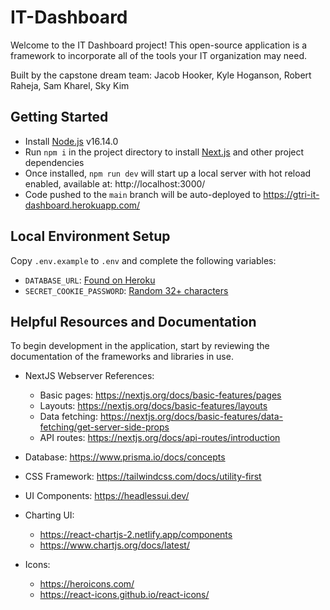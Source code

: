 # IT-Dashboard

Welcome to the IT Dashboard project! This open-source application is a framework to incorporate all of the tools your IT organization may need.

Built by the capstone dream team: Jacob Hooker, Kyle Hoganson, Robert Raheja, Sam Kharel, Sky Kim

## Getting Started

- Install [Node.js](https://nodejs.org/en/) v16.14.0
- Run `npm i` in the project directory to install [Next.js](https://nextjs.org/) and other project dependencies
- Once installed, `npm run dev` will start up a local server with hot reload enabled, available at: http://localhost:3000/
- Code pushed to the `main` branch will be auto-deployed to https://gtri-it-dashboard.herokuapp.com/

## Local Environment Setup

Copy `.env.example` to `.env` and complete the following variables:

- `DATABASE_URL`: [Found on Heroku](https://data.heroku.com/datastores/9807797f-dd60-43fd-96fd-c9fbd6c4e9f0#administration)
- `SECRET_COOKIE_PASSWORD`: [Random 32+ characters](https://www.grc.com/passwords.htm)

## Helpful Resources and Documentation

To begin development in the application, start by reviewing the documentation of the frameworks and libraries in use.

- NextJS Webserver References:

  - Basic pages: https://nextjs.org/docs/basic-features/pages
  - Layouts: https://nextjs.org/docs/basic-features/layouts
  - Data fetching: https://nextjs.org/docs/basic-features/data-fetching/get-server-side-props
  - API routes: https://nextjs.org/docs/api-routes/introduction

- Database: https://www.prisma.io/docs/concepts

- CSS Framework: https://tailwindcss.com/docs/utility-first

- UI Components: https://headlessui.dev/

- Charting UI:

  - https://react-chartjs-2.netlify.app/components
  - https://www.chartjs.org/docs/latest/

- Icons:
  - https://heroicons.com/
  - https://react-icons.github.io/react-icons/

